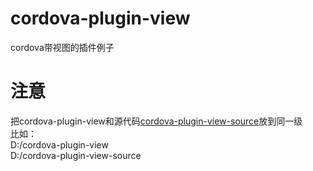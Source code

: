 # cordova-plugin-view
cordova带视图的插件例子
# 注意
把cordova-plugin-view和源代码[cordova-plugin-view-source](https://github.com/longting/cordova-plugin-view-source)放到同一级  
比如：  
D:/cordova-plugin-view  
D:/cordova-plugin-view-source  